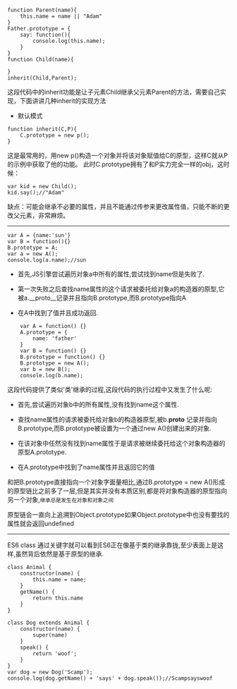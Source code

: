 ```
function Parent(name){
    this.name = name || "Adam"
}
Father.prototype = {
    say: function(){
        console.log(this.name);
    }
}
function Child(name){

}
inherit(Child,Parent);
```
这段代码中的inherit功能是让子元素Child继承父元素Parent的方法，需要自己实现，下面讲讲几种inherit的实现方法

- 默认模式
```
function inherit(C,P){
    C.prototype = new p();
}
```
这是最常用的，用new p()构造一个对象并将该对象赋值给C的原型，这样C就从P的示例中获取了他的功能。
此时C.prototype拥有了和P实力完全一样的obj，这时候：
```
var kid = new Child();
kid.say();//"Adam"
```
缺点：可能会继承不必要的属性，并且不能通过传参来更改属性值，只能不断的更改父元素，非常麻烦。

------
```
var A = {name:'sun'}
var B = function(){}
B.prototype = A;
var a = new A();
console.log(a.name);//sun
```
- 首先,JS引擎尝试遍历对象a中所有的属性,尝试找到name但是失败了.

- 第一次失败之后查找name属性的这个请求被委托给对象a的构造器的原型,它被a.__proto__记录并且指向B.prototype,而B.prototype指向A

- 在A中找到了值并且成功返回.

```
    var A = function() {}
    A.prototype = {
        name: 'father'
    }
    var B = function() {}
    B.prototype = function() {}
    B.prototype = new A();
    var b = new B();
    console.log(b.name);
```
这段代码提供了类似'类'继承的过程,这段代码的执行过程中又发生了什么呢:

- 首先,尝试遍历对象b中的所有属性,没有找到name这个属性.

- 查找name属性的请求被委托给对象b的构造器原型,被b.__proto__ 记录并指向B.prototype,而B.prototype被设置为一个通过new A()创建出来的对象.

- 在该对象中任然没有找到name属性于是请求被继续委托给这个对象构造器的原型A.prototype.

- 在A.prototype中找到了name属性并且返回它的值

和把B.prototype直接指向一个对象字面量相比,通过B.prototype = new A()形成的原型链比之前多了一层,但是其实并没有本质区别,都是将对象构造器的原型指向另一个对象,`继承总是发生在对象和对象之间`

原型链会一直向上追溯到Object.prototype如果Object.prototype中也没有要找的属性就会返回undefined

------
ES6 class
通过关键字就可以看到ES6正在像基于类的继承靠拢,至少表面上是这样,虽然背后依然是基于原型的继承.
```
class Animal {
    constructor(name) {
        this.name = name;
    }
    getName() {
        return this.name
    }
}

class Dog extends Animal {
    constructor(name) {
        super(name)
    }
    speak() {
        return 'woof';
    }
}
var dog = new Dog('Scamp');
console.log(dog.getName() + 'says' + dog.speak());//Scampsayswoof
```

